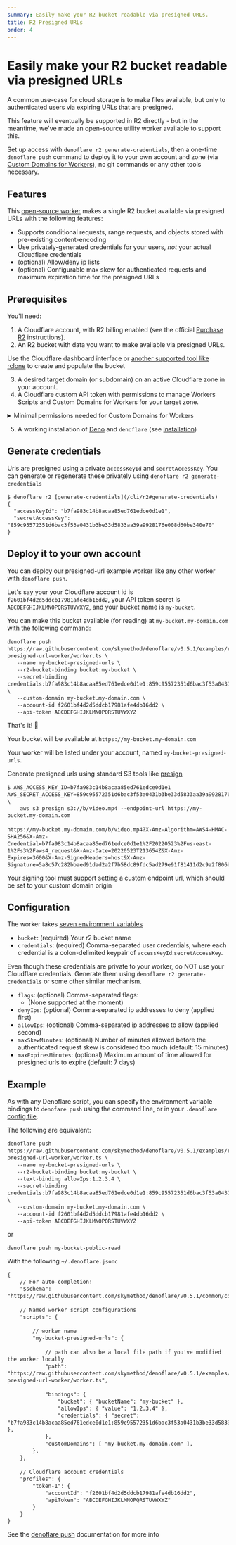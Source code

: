 ```yaml
---
summary: Easily make your R2 bucket readable via presigned URLs.
title: R2 Presigned URLs
order: 4
---
```


# Easily make your R2 bucket readable via presigned URLs

A common use-case for cloud storage is to make files available, but only to authenticated users via expiring URLs that are presigned.

This feature will eventually be supported in R2 directly - but in the meantime, we've made an open-source utility worker available to support this.

Set up access with `denoflare r2 generate-credentials`, then a one-time `denoflare push` command to deploy it to your own account and zone (via [Custom Domains for Workers](https://blog.cloudflare.com/custom-domains-for-workers/)), no git commands or any other tools necessary.

## Features

This [open-source worker](https://github.com/skymethod/denoflare/tree/v0.5.1/examples/r2-presigned-url-worker) makes a single R2 bucket available via presigned URLs with the following features:
 - Supports conditional requests, range requests, and objects stored with pre-existing content-encoding
 - Use privately-generated credentials for your users, _not_ your actual Cloudflare credentials
 - (optional) Allow/deny ip lists
 - (optional) Configurable max skew for authenticated requests and maximum expiration time for the presigned URLs

## Prerequisites
You'll need:
1. A Cloudflare account, with R2 billing enabled (see the official [Purchase R2](https://developers.cloudflare.com/r2/get-started/#purchase-r2) instructions).
2. An R2 bucket with data you want to make available via presigned URLs.

<Aside>

Use the Cloudflare dashboard interface or [another supported tool like rclone](https://developers.cloudflare.com/r2/examples/) to create and populate the bucket

</Aside>

3. A desired target domain (or subdomain) on an active Cloudflare zone in your account.
4. A Cloudflare custom API token with permissions to manage Workers Scripts and Custom Domains for Workers for your target zone.

<details>
<summary>Minimal permissions needed for Custom Domains for Workers</summary>
<div>

<img src="/images/custom-domains-permissions.png" class="large-img" style="margin: auto">

**Note:** you'll need "Read Stream" permissions as well for some reason

You can limit these permissions to the target zone(s) for this worker.

</div>
</details>

5. A working installation of [Deno](https://deno.land) and `denoflare` (see [installation](/cli#installation))

## Generate credentials

Urls are presigned using a private `accessKeyId` and `secretAccessKey`.  You can generate or regenerate these privately using `denoflare r2 generate-credentials`

```
$ denoflare r2 [generate-credentials](/cli/r2#generate-credentials)
{
  "accessKeyId": "b7fa983c14b8acaa85ed761edce0d1e1",
  "secretAccessKey": "859c95572351d6bac3f53a0431b3be33d5833aa39a9928176e008d60be340e70"
}
```

## Deploy it to your own account

You can deploy our presigned-url example worker like any other worker with `denoflare push`. 

Let's say your your Cloudflare account id is `f2601bf4d2d5ddcb17981afe4db16dd2`, your API token secret is `ABCDEFGHIJKLMNOPQRSTUVWXYZ`, and your bucket name is `my-bucket`.

You can make this bucket available (for reading) at `my-bucket.my-domain.com` with the following command:

```
denoflare push https://raw.githubusercontent.com/skymethod/denoflare/v0.5.1/examples/r2-presigned-url-worker/worker.ts \
   --name my-bucket-presigned-urls \
   --r2-bucket-binding bucket:my-bucket \
   --secret-binding credentials:b7fa983c14b8acaa85ed761edce0d1e1:859c95572351d6bac3f53a0431b3be33d5833aa39a9928176e008d60be340e70 \
   --custom-domain my-bucket.my-domain.com \
   --account-id f2601bf4d2d5ddcb17981afe4db16dd2 \
   --api-token ABCDEFGHIJKLMNOPQRSTUVWXYZ
```

That's it! 🎉

Your bucket will be available at `https://my-bucket.my-domain.com`

Your worker will be listed under your account, named `my-bucket-presigned-urls`.

Generate presigned urls using standard S3 tools like [presign](https://awscli.amazonaws.com/v2/documentation/api/latest/reference/s3/presign.html)
```
$ AWS_ACCESS_KEY_ID=b7fa983c14b8acaa85ed761edce0d1e1 AWS_SECRET_ACCESS_KEY=859c95572351d6bac3f53a0431b3be33d5833aa39a9928176e008d60be340e70 \
    aws s3 presign s3://b/video.mp4 --endpoint-url https://my-bucket.my-domain.com

https://my-bucket.my-domain.com/b/video.mp4?X-Amz-Algorithm=AWS4-HMAC-SHA256&X-Amz-Credential=b7fa983c14b8acaa85ed761edce0d1e1%2F20220523%2Fus-east-1%2Fs3%2Faws4_request&X-Amz-Date=20220523T213654Z&X-Amz-Expires=3600&X-Amz-SignedHeaders=host&X-Amz-Signature=5a8c57c282bbaed91dad2a2f7b58dc89fdc5ad279e91f81411d2c9a2f806b954
```

<Aside type="warning">
Your signing tool must support setting a custom endpoint url, which should be set to your custom domain origin
</Aside>

## Configuration

The worker takes [seven environment variables](https://github.com/skymethod/denoflare/blob/v0.5.1/examples/r2-presigned-url-worker/worker_env.d.ts)
 - `bucket`: (required) Your r2 bucket name
 - `credentials`: (required) Comma-separated user credentials, where each credential is a colon-delimited keypair of `accessKeyId`:`secretAccessKey`.

<Aside type="warning">

Even though these credentials are private to your worker, do NOT use your Cloudflare credentials. Generate them using `denoflare r2 generate-credentials` or some other similar mechanism.

</Aside>

 - `flags`: (optional) Comma-separated flags:
   - (None supported at the moment)
 - `denyIps`: (optional) Comma-separated ip addresses to deny (applied first)
 - `allowIps`: (optional) Comma-separated ip addresses to allow (applied second)
 - `maxSkewMinutes`: (optional) Number of minutes allowed before the authenticated request skew is considered too much (default: 15 minutes)
 - `maxExpiresMinutes`: (optional) Maximum amount of time allowed for presigned urls to expire (default: 7 days)


## Example

As with any Denoflare script, you can specify the environment variable bindings to `denofare push` using the command line, or in your `.denoflare` [config file](/cli/configuration).

The following are equivalent:

```
denoflare push https://raw.githubusercontent.com/skymethod/denoflare/v0.5.1/examples/r2-presigned-url-worker/worker.ts \
   --name my-bucket-presigned-urls \
   --r2-bucket-binding bucket:my-bucket \
   --text-binding allowIps:1.2.3.4 \
   --secret-binding credentials:b7fa983c14b8acaa85ed761edce0d1e1:859c95572351d6bac3f53a0431b3be33d5833aa39a9928176e008d60be340e70 \
   --custom-domain my-bucket.my-domain.com \
   --account-id f2601bf4d2d5ddcb17981afe4db16dd2 \
   --api-token ABCDEFGHIJKLMNOPQRSTUVWXYZ
```

or

```
denoflare push my-bucket-public-read
```

With the following `~/.denoflare.jsonc`

```jsonc
{
	// For auto-completion!
	"$schema": "https://raw.githubusercontent.com/skymethod/denoflare/v0.5.1/common/config.schema.json",

    // Named worker script configurations
	"scripts": {

        // worker name
        "my-bucket-presigned-urls": {

            // path can also be a local file path if you've modified the worker locally
            "path": "https://raw.githubusercontent.com/skymethod/denoflare/v0.5.1/examples/r2-presigned-url-worker/worker.ts",

            "bindings": {
                "bucket": { "bucketName": "my-bucket" },
                "allowIps": { "value": "1.2.3.4" },
                "credentials": { "secret": "b7fa983c14b8acaa85ed761edce0d1e1:859c95572351d6bac3f53a0431b3be33d5833aa39a9928176e008d60be340e70" },
            },
            "customDomains": [ "my-bucket.my-domain.com" ],
        },
    },

    // Cloudflare account credentials
    "profiles": {
		"token-1": {
			"accountId": "f2601bf4d2d5ddcb17981afe4db16dd2",
			"apiToken": "ABCDEFGHIJKLMNOPQRSTUVWXYZ"
		}
	}
}
```

See the [denoflare push](/cli/push) documentation for more info
